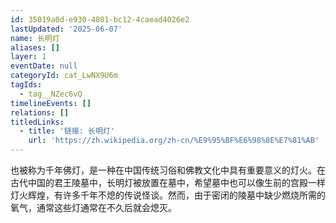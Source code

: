 ```yaml
---
id: 35019a0d-e930-4801-bc12-4caead4026e2
lastUpdated: '2025-06-07'
name: 长明灯
aliases: []
layer: 1
eventDate: null
categoryId: cat_LwNX9U6m
tagIds:
  - tag__NZec6vQ
timelineEvents: []
relations: []
titledLinks:
  - title: '链接: 长明灯'
    url: 'https://zh.wikipedia.org/zh-cn/%E9%95%BF%E6%98%8E%E7%81%AB'
---
```

也被称为千年佛灯，是一种在中国传统习俗和佛教文化中具有重要意义的灯火。在古代中国的君王陵墓中，长明灯被放置在墓中，希望墓中也可以像生前的宫殿一样灯火辉煌，有许多千年不熄的传说怪谈。然而，由于密闭的陵墓中缺少燃烧所需的氧气，通常这些灯通常在不久后就会熄灭。
